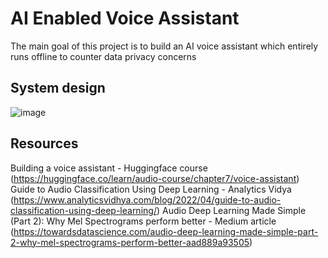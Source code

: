 # AI Enabled Voice Assistant
The main goal of this project is to build an AI voice assistant which entirely runs offline to counter data privacy concerns

## System design
![image](https://github.com/CharansinghThakur/voice_assistant/assets/40859033/5bf717dc-beb0-47c8-8280-4a638b5be986)

## Resources
Building a voice assistant - Huggingface course (https://huggingface.co/learn/audio-course/chapter7/voice-assistant)
Guide to Audio Classification Using Deep Learning - Analytics Vidya (https://www.analyticsvidhya.com/blog/2022/04/guide-to-audio-classification-using-deep-learning/)
Audio Deep Learning Made Simple (Part 2): Why Mel Spectrograms perform better - Medium article (https://towardsdatascience.com/audio-deep-learning-made-simple-part-2-why-mel-spectrograms-perform-better-aad889a93505)
